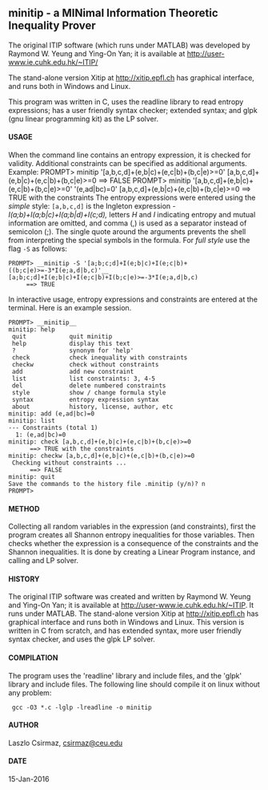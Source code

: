 ## minitip - a MINimal Information Theoretic Inequality Prover

The original ITIP software (which runs under MATLAB) was developed by
Raymond W. Yeung and Ying-On Yan; it is available at
http://user-www.ie.cuhk.edu.hk/~ITIP/

The stand-alone version Xitip at http://xitip.epfl.ch has graphical
interface, and runs both in Windows and Linux.

This program was written in C, uses the readline library to read entropy
expressions; has a user friendly syntax checker; extended syntax; and
glpk (gnu linear programming kit) as the LP solver.

#### USAGE

When the command line contains an entropy expression, it is checked for
validity. Additional constraints can be specified as additional arguments.
Example:
    PROMPT> minitip '[a,b,c,d]+(e,b|c)+(e,c|b)+(b,c|e)>=0'
    [a,b,c,d]+(e,b|c)+(e,c|b)+(b,c|e)>=0
         ==> FALSE
    PROMPT>  minitip '[a,b,c,d]+(e,b|c)+(e,c|b)+(b,c|e)>=0' '(e,ad|bc)=0'
    [a,b,c,d]+(e,b|c)+(e,c|b)+(b,c|e)>=0
         ==> TRUE with the constraints
The entropy expressions were entered using the *simple* style:
`[a,b,c,d]` is the Ingleton expression
*-I(a;b)+I(a;b|c)+I(a;b|d)+I(c;d),* letters *H* and *I* indicating entropy
and mutual information are omitted, and comma (,) is used as a separator
instead of semicolon (;).  The single quote around the arguments prevents
the shell from interpreting the special symbols in the formula. For *full
style* use the flag `-S` as follows:

    PROMPT> __minitip -S '[a;b;c;d]+I(e;b|c)+I(e;c|b)+((b;c|e)>=-3*I(e;a,d|b,c)'__
    [a;b;c;d]+I(e;b|c)+I(e;c|b)+I(b;c|e)>=-3*I(e;a,d|b,c)
         ==> TRUE

In interactive usage, entropy expressions and constraints are entered
at the terminal. Here is an example session.

    PROMPT> __minitip__
    minitip: help
     quit            quit minitip
     help            display this text
     ?               synonym for 'help'
     check           check inequality with constraints
     checkw          check without constraints
     add             add new constraint
     list            list constraints: 3, 4-5
     del             delete numbered constraints
     style           show / change formula style
     syntax          entropy expression syntax
     about           history, license, author, etc
    minitip: add (e,ad|bc)=0
    minitip: list
    --- Constraints (total 1)
      1: (e,ad|bc)=0
    minitip: check [a,b,c,d]+(e,b|c)+(e,c|b)+(b,c|e)>=0
          ==> TRUE with the constraints
    minitip: checkw [a,b,c,d]+(e,b|c)+(e,c|b)+(b,c|e)>=0
     Checking without constraints ...
          ==> FALSE
    minitip: quit
    Save the commands to the history file .minitip (y/n)? n
    PROMPT> 

#### METHOD

Collecting all random variables in the expression (and constraints), first
the program creates all Shannon entropy inequalities for those variables.
Then checks whether the expression is a consequence of the constraints and
the Shannon inequalities. It is done by creating a Linear Program instance,
and calling and LP solver.

#### HISTORY

The original ITIP software was created and written by Raymond W. Yeung and
Ying-On Yan; it is available at http://user-www.ie.cuhk.edu.hk/~ITIP. It
runs under MATLAB.
The stand-alone version Xitip at http://xitip.epfl.ch has graphical
interface and runs both in Windows and Linux.
This version is written in C from scratch, and has extended syntax, more
user friendly syntax checker, and uses the glpk LP solver.

#### COMPILATION

The program uses the 'readline' library and include files, and the
'glpk' library and include files. The following line should compile it
on linux without any problem:

     gcc -O3 *.c -lglp -lreadline -o minitip

#### AUTHOR

Laszlo Csirmaz, <csirmaz@ceu.edu>

#### DATE

15-Jan-2016

